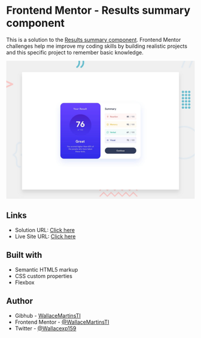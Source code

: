 # Frontend Mentor - Results summary component

This is a solution to the [Results summary component](https://www.frontendmentor.io/challenges/results-summary-component-CE_K6s0maV). Frontend Mentor challenges help me improve my coding skills by building realistic projects and this specific project to remember basic knowledge. 

![Design preview for the Results summary component coding challenge](./design/desktop-preview.jpg)

## Links

- Solution URL: [Click here](https://github.com/WallaceMartinsTI/FM_advice_generator_app)
- Live Site URL: [Click here](https://wallacemartinsti.github.io/FM_advice_generator_app/)

## Built with

- Semantic HTML5 markup
- CSS custom properties
- Flexbox

## Author

- Gibhub - [WallaceMartinsTI](https://github.com/WallaceMartinsTI)
- Frontend Mentor - [@WallaceMartinsTI](https://www.frontendmentor.io/profile/WallaceMartinsTI)
- Twitter - [@Wallacexp159](https://twitter.com/wallacexp159)